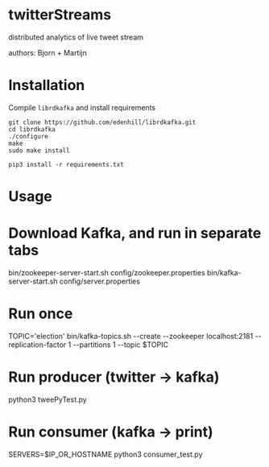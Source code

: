 twitterStreams
==============

distributed analytics of live tweet stream

authors: Bjorn + Martijn


Installation
============

Compile `librdkafka` and install requirements

    git clone https://github.com/edenhill/librdkafka.git
    cd librdkafka
    ./configure
    make
    sudo make install

    pip3 install -r requirements.txt


Usage
=====

# Download Kafka, and run in separate tabs
bin/zookeeper-server-start.sh config/zookeeper.properties
bin/kafka-server-start.sh config/server.properties

# Run once
TOPIC='election'
bin/kafka-topics.sh --create --zookeeper localhost:2181 --replication-factor 1 --partitions 1 --topic $TOPIC

# Run producer (twitter -> kafka)
python3 tweePyTest.py

# Run consumer (kafka -> print)
SERVERS=$IP_OR_HOSTNAME python3 consumer_test.py
